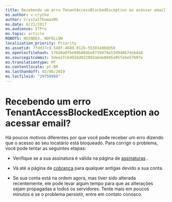 ```yaml
---
title: Recebendo um erro TenantAccessBlockedException ao acessar email?
ms.author: v-crytho
author: CrystalThomasMS
ms.date: 8/21/2017
ms.audience: ITPro
ms.topic: article
ROBOTS: NOINDEX, NOFOLLOW
localization_priority: Priority
ms.assetid: 7fdd37c9-540f-4689-812b-55303a90dd50
ms.openlocfilehash: 576d4a0fbe80b804be9739479e53d94067debda8
ms.sourcegitcommit: 5dee2fcb492bd922092a6de8045a95febe57b97e
ms.translationtype: MT
ms.contentlocale: pt-BR
ms.lasthandoff: 02/06/2019
ms.locfileid: "29759988"
---
```

# <a name="getting-a-tenantaccessblockedexception-error-when-accessing-email"></a>Recebendo um erro TenantAccessBlockedException ao acessar email?

Há poucos motivos diferentes por que você pode receber um erro dizendo que o acesso ao seu locatário está bloqueado. Para corrigir o problema, você pode tentar as seguintes etapas:
  
- Verifique se a sua assinatura é válida na página de [assinaturas](https://admin.microsoft.com/adminportal/home#/subscriptions) . 
    
- Vá até a página de [cobrança](https://admin.microsoft.com/adminportal/home#/billoverview) para qualquer antigas devido a sua conta. 
    
- Se sua conta está na ordem agora, mas tiver sido alterada recentemente, ele pode levar algum tempo para que as alterações sejam propagadas a todos os servidores. Tente mais em poucos minutos e se o problema persistir, entre em contato conosco.
    

